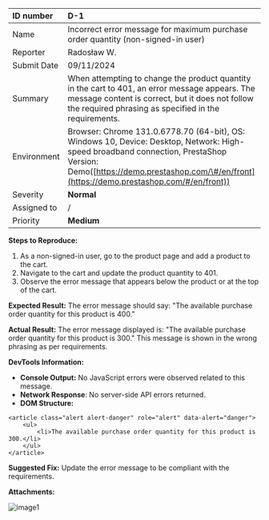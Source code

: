 

| ID number | D-1 |
| :---- | :---- |
| Name | Incorrect error message for maximum purchase order quantity (non-signed-in user) |
| Reporter | Radosław W. |
| Submit Date | 09/11/2024 |
| Summary | When attempting to change the product quantity in the cart to 401, an error message appears. The message content is correct, but it does not follow the required phrasing as specified in the requirements. |
| Environment | Browser: Chrome 131.0.6778.70 (64-bit), OS: Windows 10, Device: Desktop, Network: High-speed broadband connection, PrestaShop Version: Demo([https://demo.prestashop.com/\#/en/front](https://demo.prestashop.com/#/en/front))  |
| Severity | **Normal** |
| Assigned to | / |
| Priority | **Medium** |

**Steps to Reproduce:**

1. As a non-signed-in user, go to the product page and add a product to the cart.  
2. Navigate to the cart and update the product quantity to 401\.  
3. Observe the error message that appears below the product or at the top of the cart.

**Expected Result:** The error message should say: "The available purchase order quantity for this product is 400."

**Actual Result:** The error message displayed is: "The available purchase order quantity for this product is 300." This message is shown in the wrong phrasing as per requirements.  

**DevTools Information:**

* **Console Output:** No JavaScript errors were observed related to this message.  
* **Network Response**: No server-side API errors returned.  
* **DOM Structure:**
  
```
<article class="alert alert-danger" role="alert" data-alert="danger">
    <ul>
        <li>The available purchase order quantity for this product is 300.</li>
    </ul>
</article>
```

**Suggested Fix:** Update the error message to be compliant with the requirements.

**Attachments:**

![image1](https://d2cxucsjd6xvsd.cloudfront.net/public/team/014f16759dade12d4b9249822f2a05736e0ee69b/attachment/04fc0ba1df8e5ceed998bbb37b14c436b5b96bcf/screen2.JPG)
